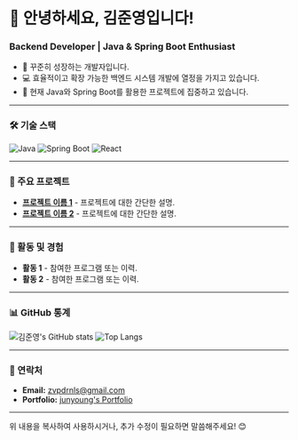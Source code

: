 # 👋 안녕하세요, 김준영입니다!

### Backend Developer | Java & Spring Boot Enthusiast

- 🌱 꾸준히 성장하는 개발자입니다.
- 💻 효율적이고 확장 가능한 백엔드 시스템 개발에 열정을 가지고 있습니다.
- 🚀 현재 Java와 Spring Boot를 활용한 프로젝트에 집중하고 있습니다.

---

### 🛠 기술 스택

![Java](https://img.shields.io/badge/-Java-007396?logo=java&logoColor=white&style=flat)
![Spring Boot](https://img.shields.io/badge/-Spring%20Boot-6DB33F?logo=spring-boot&logoColor=white&style=flat)
![React](https://img.shields.io/badge/-React-61DAFB?logo=react&logoColor=white&style=flat)

---

### 💼 주요 프로젝트

- [**프로젝트 이름 1**](#) - 프로젝트에 대한 간단한 설명.
- [**프로젝트 이름 2**](#) - 프로젝트에 대한 간단한 설명.

---

### 🌟 활동 및 경험

- **활동 1** - 참여한 프로그램 또는 이력.
- **활동 2** - 참여한 프로그램 또는 이력.

---

### 📊 GitHub 통계

![김준영's GitHub stats](https://github-readme-stats.vercel.app/api?username=your-username&show_icons=true&theme=radical)
![Top Langs](https://github-readme-stats.vercel.app/api/top-langs/?username=your-username&layout=compact&theme=radical)

---

### 🔗 연락처

- **Email:** [zvpdrnls@gmail.com](mailto:zvpdrnls@gmail.com)
- **Portfolio:** [junyoung's Portfolio](#)

---

위 내용을 복사하여 사용하시거나, 추가 수정이 필요하면 말씀해주세요! 😊
